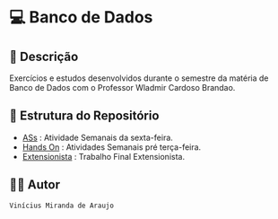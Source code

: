 # 💻 Banco de Dados

## 📃 Descrição

Exercícios e estudos desenvolvidos durante o semestre da matéria de Banco de Dados com o Professor Wladmir Cardoso Brandao.

## 📑 Estrutura do Repositório

- [ASs](/BD/ASs/) : Atividade Semanais da sexta-feira.
- [Hands On](/BD/Hands%20On/) : Atividades Semanais pré terça-feira.
- [Extensionista](/BD/Extensionista/) : Trabalho Final Extensionista.

## 👨‍💻 Autor

`Vinícius Miranda de Araujo`